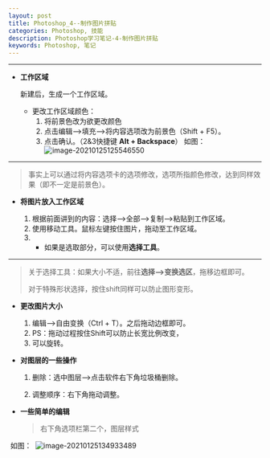 ```yaml
---
layout: post
title: Photoshop_4--制作图片拼贴
categories: Photoshop, 技能
description: Photoshop学习笔记-4-制作图片拼贴
keywords: Photoshop, 笔记
---
```


___

* **工作区域**

  新建后，生成一个工作区域。

  * 更改工作区域颜色：
    1. 将前景色改为欲更改颜色
    2. 点击编辑-->填充-->将内容选项改为前景色（Shift + F5）。
    3. 点击确认。（2&3快捷键 **Alt + Backspace**）
  如图：
    ![image-20210125125546550](https://i.loli.net/2021/01/25/4aXmi7oGYk5UJjf.png)

___

> 事实上可以通过将内容选项卡的选项修改，选项所指颜色修改，达到同样效果（即不一定是前景色）。

* **将图片放入工作区域**

  1. 根据前面讲到的内容：选择-->全部-->复制-->粘贴到工作区域。
  2. 使用移动工具。鼠标左键按住图片，拖动至工作区域。
  3. * 如果是选取部分，可以使用**选择工具**。
___
>关于选择工具：如果大小不适，前往**选择-->变换选区**，拖移边框即可。
>
>对于特殊形状选择，按住shift同样可以防止图形变形。
* **更改图片大小**
  1. 编辑-->自由变换（Ctrl + T）。之后拖动边框即可。
  2. PS：拖动过程按住Shift可以防止长宽比例改变，
  3. 可以旋转。

* **对图层的一些操作**

  1. 删除：选中图层-->点击软件右下角垃圾桶删除。

  2. 调整顺序：右下角拖动调整。

* **一些简单的编辑**

  > 右下角选项栏第二个，图层样式

​        如图：
​        ![image-20210125134933489](https://i.loli.net/2021/01/25/xJB8Y65tWDarNOF.png)